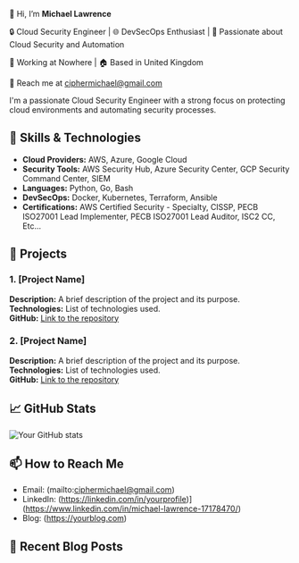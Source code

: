 👋 Hi, I’m **Michael Lawrence**

🔒 Cloud Security Engineer | 🌐 DevSecOps Enthusiast | 🚀 Passionate about Cloud Security and Automation

💼 Working at Nowhere | 🏠 Based in United Kingdom

📧 Reach me at ciphermichael@gmail.com

I'm a passionate Cloud Security Engineer with a strong focus on protecting cloud environments and automating security processes. 

## 🔧 Skills & Technologies

- **Cloud Providers:** AWS, Azure, Google Cloud
- **Security Tools:** AWS Security Hub, Azure Security Center, GCP Security Command Center, SIEM
- **Languages:** Python, Go, Bash
- **DevSecOps:** Docker, Kubernetes, Terraform, Ansible
- **Certifications:** AWS Certified Security - Specialty, CISSP, PECB ISO27001 Lead Implementer, PECB ISO27001 Lead Auditor, ISC2 CC, Etc...

## 🌟 Projects

### 1. [Project Name]
**Description:** A brief description of the project and its purpose.  
**Technologies:** List of technologies used.  
**GitHub:** [Link to the repository](https://github.com/yourusername/project-name)

### 2. [Project Name]
**Description:** A brief description of the project and its purpose.  
**Technologies:** List of technologies used.  
**GitHub:** [Link to the repository](https://github.com/yourusername/project-name)

## 📈 GitHub Stats

![Your GitHub stats](https://github-readme-stats.vercel.app/api?username=ciphermichael&show_icons=true&theme=radical)

## 📫 How to Reach Me

- Email: (mailto:ciphermichael@gmail.com)
- LinkedIn: (https://linkedin.com/in/yourprofile)](https://www.linkedin.com/in/michael-lawrence-17178470/)
- Blog: (https://yourblog.com)

## 📝 Recent Blog Posts

<!-- BLOG-POST-LIST:START -->
<!-- BLOG-POST-LIST:END -->

